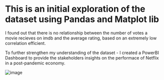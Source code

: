 # This is an initial exploration of the dataset using Pandas and Matplot lib
I found out that there is no relationship between the number of votes a movie recieves on imdb and the average rating, based on an extremely low correlation efficient.

To further strengthen my understanding of the dataset - I created a PowerBI Dashboard to provide the stakeholders insights on the performace of Netflix in a post-pandemic economy.

![image](https://github.com/user-attachments/assets/a47e11ab-5b2c-4f4b-8fde-e7edab3270a2)
